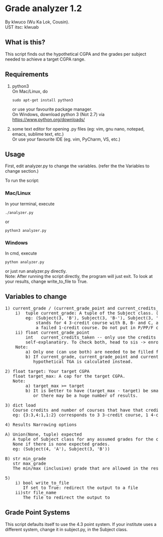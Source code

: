 # Grade analyzer 1.2
By klwuco (Wu Ka Lok, Cousin).<br>
UST itsc: klwuab

## What is this?
This script finds out the hypothetical CGPA and the grades per subject needed to achieve a target CGPA range.


## Requirements
1. python3<br>
    On Mac/Linux, do<br>
    <pre><code>sudo apt-get install python3</code></pre>
    or use your favourite package manager.<br>
    On Windows, download python 3 (Not 2.7) via<br>
    <a href="https://www.python.org/downloads/">https://www.python.org/downloads/</a>

2. some text editor for opening .py files (eg: vim, gnu nano, notepad, emacs, sublime text, etc.)<br>
    Or use your favourite IDE (eg. vim, PyCharm, VS, etc.)<br>


## Usage
First, edit analyzer.py to change the variables. (refer the the Variables to change section.)

To run the script:
### Mac/Linux
In your terminal, execute
<pre><code>./analyzer.py</code></pre>
or
<pre><code>python3 analyzer.py</code></pre>

### Windows
In cmd, execute
<pre><code>python analyzer.py</code></pre>
or just run analyzer.py directly.<br>
Note: After running the script directly, the program will just exit. To look at your results, change write_to_file to True.


## Variables to change
<pre>
1) current_grade / (current_grade_point and current_credits_taken)
    i)  tuple current_grade: A tuple of the Subject class. (Subject(credit:int, grade:str))
        eg: (Subject(3, 'B'), Subject(3, 'B-'), Subject(3, 'C'), Subject(4, 'A+'), Subject(1, 'F'))
            stands for 4 3-credit course with B, B- and C, a 4-credit course with an A+ and
            a failed 1-credit course. Do not put in P/PP/F courses.
    ii) float current_grade_point
        int   current_credits_taken -- only use the credits counted for GPA, not those with P/PP/F
        self-explanatory. To check both, head to sis -> enroll -> term information -> View my grades
    Note:
        a) Only one (can use both) are needed to be filled for the script to work.
        b) If current_grade, current_grade_point and current_credits_taken are left empty (current_grade set to empty tuple ()),
           hypothetical TGA is calculated instead.

2) float target: Your target CGPA
   float target_max: A cap for the target CGPA.
   Note:
        a) target_max >= target
        b) It is better to have (target_max - target) be small (less than 0.3?)
           or there may be a huge number of results.

3) dict load
   Course credits and number of courses that have that credit for your course to be taken.
   eg: {3:3,4:1,1:2} corresponds to 3 3-credit course, 1 4-credit course and 2 1-credit course.

4) Results Narrowing options

A) Union(None, tuple) expected
   A tuple of Subject class for any assumed grades for the course to be taken.(Subject(credit:int, grade:str))
   None if there is none expected grades.
   eg: (Subject(4, 'A'), Subject(3, 'B'))

B) str min_grade
   str max_grade
   The min/max (inclusive) grade that are allowed in the results.

5)
    i) bool write_to_file
       If set to True: redirect the output to a file
    ii)str file_name
       The file to redirect the output to
</pre>

## Grade Point Systems
This script defaults itself to use the 4.3 point system. If your institute uses a different system, change it in subject.py, in the Subject class.<p>


